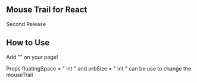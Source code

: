 ## Mouse Trail for React

 Second Release

## How to Use

Add "<ManjeyyTrail/>" on your page!

Props floatingSpace = " int " and orbSize = " int " can be use to change the mouseTrail
